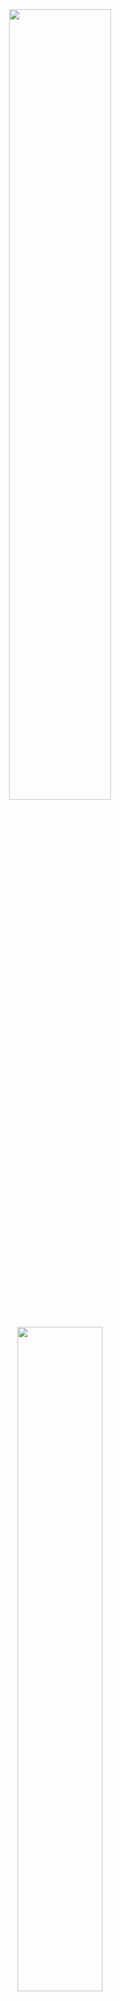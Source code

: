 <div align="center">
<img width = "60%" src="https://64.media.tumblr.com/89b41484f735c2aef246b4d6c19e7785/fe87e37f555e3994-8a/s2048x3072/57b3a98cbc436bc81970b406a15b52dd1fb6d6cb.pnj">
<img width = "55%" src="https://64.media.tumblr.com/e6467fe24e192aee5494f5dca029fef0/abd43fd6b15dc4e8-7b/s1280x1920/752eeedf1c5350bfa9c36664b72a38e50171a22b.pnj">
<img width = "60%" src="https://64.media.tumblr.com/e9226565e6445579404a4c648d1b2931/fe87e37f555e3994-d4/s2048x3072/a9d619267b3d6f21e3254d8599b1d85c14f6b24c.pnj">
<img width = "65%" src="https://64.media.tumblr.com/2dae6c07f98fe70820912484d2d9c1e9/abd43fd6b15dc4e8-c5/s2048x3072/3a082f05ce96316b535dfc5748464c8c78574a05.jpg">
  
GO5YUU
